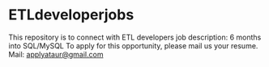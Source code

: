# ETLdeveloperjobs
This repository is to connect with ETL developers
job description: 6 months into SQL/MySQL
To apply for this opportunity, please mail us your resume.
Mail: applyataur@gmail.com
